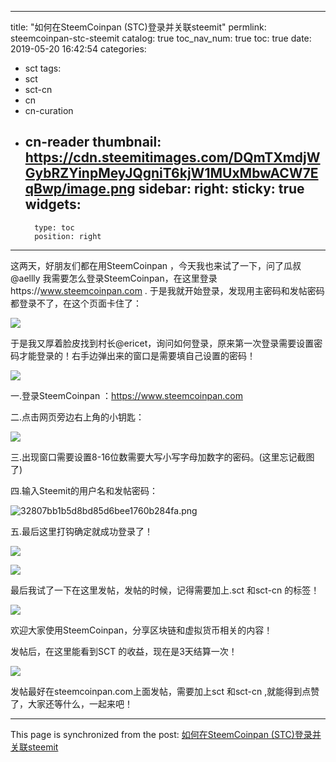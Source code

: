 
---
title: "如何在SteemCoinpan (STC)登录并关联steemit"
permlink: steemcoinpan-stc-steemit
catalog: true
toc_nav_num: true
toc: true
date: 2019-05-20 16:42:54
categories:
- sct
tags:
- sct
- sct-cn
- cn
- cn-curation
- cn-reader
thumbnail: https://cdn.steemitimages.com/DQmTXmdjWGybRZYinpMeyJQgniT6kjW1MUxMbwACW7EqBwp/image.png
sidebar:
    right:
        sticky: true
widgets:
    -
        type: toc
        position: right
---


这两天，好朋友们都在用SteemCoinpan ，今天我也来试了一下，问了瓜叔@aellly  我需要怎么登录SteemCoinpan，在这里登录https://www.steemcoinpan.com   .
于是我就开始登录，发现用主密码和发帖密码都登录不了，在这个页面卡住了：

![](https://cdn.steemitimages.com/DQmTXmdjWGybRZYinpMeyJQgniT6kjW1MUxMbwACW7EqBwp/image.png)

于是我又厚着脸皮找到村长@ericet，询问如何登录，原来第一次登录需要设置密码才能登录的！右手边弹出来的窗口是需要填自己设置的密码！

![](https://cdn.steemitimages.com/DQmXeJHKEL5Segxnak5y73SsnMqG1sPETMHr3EDDYJ9aFyX/image.png)

一.登录SteemCoinpan ：https://www.steemcoinpan.com

二.点击网页旁边右上角的小钥匙：

![](https://cdn.steemitimages.com/DQmcKD4amakyiY9GaPpeTRdMhinqQr7BusceULs3Crj2vKS/image.png)

三.出现窗口需要设置8-16位数需要大写小写字母加数字的密码。(这里忘记截图了)

四.输入Steemit的用户名和发帖密码：

![32807bb1b5d8bd85d6bee1760b284fa.png](https://cdn.steemitimages.com/DQmZfWdG15ag2jPpQp3ioahNsyjeiq2Sro3PdkXCiVmvZYz/32807bb1b5d8bd85d6bee1760b284fa.png)

五.最后这里打钩确定就成功登录了！

![](https://cdn.steemitimages.com/DQmSkZcPSsumge4qcscR3riDNV1M1DhLyP7J1ZVohXgyPBF/image.png)

![](https://cdn.steemitimages.com/DQma5QJU8HS48HP1gJkZhQikhir4eERsyUV8bAVMR8Fj88z/image.png)


最后我试了一下在这里发帖，发帖的时候，记得需要加上.sct  和sct-cn 的标签！

![](https://cdn.steemitimages.com/DQmUgE1wwSihSmrerZmj4BhLfADyUeD6NRPSQSm3FgNPqWs/image.png)

欢迎大家使用SteemCoinpan，分享区块链和虚拟货币相关的内容！

发帖后，在这里能看到SCT 的收益，现在是3天结算一次！

![](https://cdn.steemitimages.com/DQmc6EFeZ8aFcXkUFdUyMgtvxNEuxuP7X5tD8fEVYN8JevY/image.png)

发帖最好在steemcoinpan.com上面发帖，需要加上sct 和sct-cn ,就能得到点赞了，大家还等什么，一起来吧！

- - -

This page is synchronized from the post: [如何在SteemCoinpan (STC)登录并关联steemit](https://steemit.com/@cherryzz/steemcoinpan-stc-steemit)
